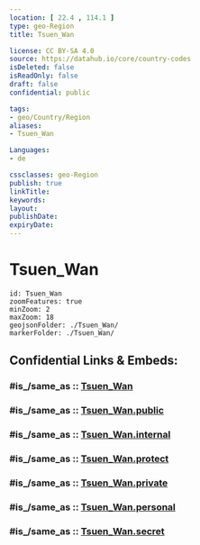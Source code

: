 ```yaml
---
location: [ 22.4 , 114.1 ] 
type: geo-Region
title: Tsuen_Wan

license: CC BY-SA 4.0
source: https://datahub.io/core/country-codes
isDeleted: false
isReadOnly: false
draft: false
confidential: public

tags:
- geo/Country/Region
aliases:
- Tsuen_Wan

Languages:
- de

cssclasses: geo-Region
publish: true
linkTitle: 
keywords: 
layout: 
publishDate: 
expiryDate: 
---
```


# Tsuen_Wan

```leaflet
id: Tsuen_Wan
zoomFeatures: true 
minZoom: 2 
maxZoom: 18
geojsonFolder: ./Tsuen_Wan/
markerFolder: ./Tsuen_Wan/
```


## Confidential Links & Embeds: 

### #is_/same_as :: [Tsuen_Wan](/_Standards/Earth/Continent/Asia/Asia~East/China/Hong_Kong/Counties/Tsuen_Wan.md) 

### #is_/same_as :: [Tsuen_Wan.public](/_public/Earth/Continent/Asia/Asia~East/China/Hong_Kong/Counties/Tsuen_Wan.public.md) 

### #is_/same_as :: [Tsuen_Wan.internal](/_internal/Earth/Continent/Asia/Asia~East/China/Hong_Kong/Counties/Tsuen_Wan.internal.md) 

### #is_/same_as :: [Tsuen_Wan.protect](/_protect/Earth/Continent/Asia/Asia~East/China/Hong_Kong/Counties/Tsuen_Wan.protect.md) 

### #is_/same_as :: [Tsuen_Wan.private](/_private/Earth/Continent/Asia/Asia~East/China/Hong_Kong/Counties/Tsuen_Wan.private.md) 

### #is_/same_as :: [Tsuen_Wan.personal](/_personal/Earth/Continent/Asia/Asia~East/China/Hong_Kong/Counties/Tsuen_Wan.personal.md) 

### #is_/same_as :: [Tsuen_Wan.secret](/_secret/Earth/Continent/Asia/Asia~East/China/Hong_Kong/Counties/Tsuen_Wan.secret.md)

